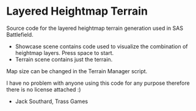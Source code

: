 # Layered Heightmap Terrain
Source code for the layered heightmap terrain generation used in SAS Battlefield.

- Showcase scene contains code used to visualize the combination of heightmap layers. Press space to start.
- Terrain scene contains just the terrain.

Map size can be changed in the Terrain Manager script.

I have no problem with anyone using this code for any purpose therefore there is no license attached :)
- Jack Southard, Trass Games
